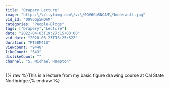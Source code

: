 ```yaml
---
title: "Drapery Lecture"
image: "https:\/\/i.ytimg.com\/vi\/0OV6Gp5NQAM\/hqdefault.jpg"
vid_id: "0OV6Gp5NQAM"
categories: "People-Blogs"
tags: ["Drapery","Lecture"]
date: "2022-04-03T19:27:15+03:00"
vid_date: "2020-06-23T16:25:52Z"
duration: "PT58M41S"
viewcount: "9448"
likeCount: "543"
dislikeCount: ""
channel: "S. Michael Hampton"
---
```

{% raw %}This is a lecture from my basic figure drawing course at Cal State Northridge.{% endraw %}
